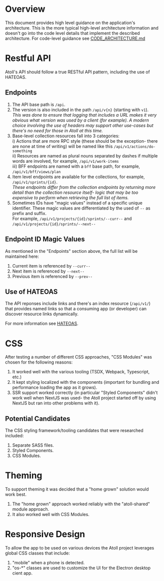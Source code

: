 Overview
========

This document provides high level guidance on the application's architecture.  This is the more
typical high-level architecture information and doesn't go into the code level details that implement
the described architecture.  For code-level guidance see [CODE_ARCHITECTURE.md](CODE_ARCHITECTURE.md)

Restful API
===========

Atoll's API should follow a true RESTful API pattern, including the use of HATEOAS.

Endpoints
---------

1. The API base path is `/api`.
2. The version is also included in the path `/api/v{n}` (starting with `v1`).  
   _This was done to ensure that logging that includes a URL makes it very obvious what version
   was used by a client (for example).  A modern choice involving the use of headers may support
   other use-cases but there's no need for those in Atoll at this time._
3. Base-level collection resources fall into 3 categories:  
   i) Actions that are more RPC style (these should be the exception- there are none at time of
     writing) will be named like this `/api/v1/actions/do-something`  
   ii) Resources are named as plural nouns separated by dashes if multiple words are involved,
     for example, `/api/v1/work-items`  
   iii) BFF endpoints are named with a `bff` base path, for example, `/api/v1/bff/views/plan`
4. Item level endpoints are available for the collections, for example, `/api/v1/sprints/{id}`.  
   _These endpoints differ from the collection endpoints by returning more detail than the
   collection resource itself- logic that may be too expensive to perform when retrieving
   the full list of items._
5. Sometimes IDs have "magic values" instead of a specific unique identifier.  These magic
   values are differentiated by the used of `--` as prefix and suffix.  
   For example, `/api/v1/projects/{id}/sprints/--curr--`
   and `/api/v1/projects/{id}/sprints/--next--`

Endpoint ID Magic Values
------------------------

As mentioned in the "Endpoints" section above, the full list will be maintained here:
1. Current item is referenced by `--curr--`
2. Next item is referenced by `--next--`
3. Previous item is referenced by `--prev--`

Use of HATEOAS
--------------

The API reponses include links and there's an index resource (`/api/v1/`) that provides named
links so that a consuming app (or developer) can discover resource links dynamically.

For more information see [HATEOAS](Architecture-HATEOAS.md).

CSS
===

After testing a number of different CSS approaches, "CSS Modules" was chosen for
the following reasons:
1. It worked well with the various tooling (TSDX, Webpack, Typescript, etc.)
2. It kept styling localized with the components (important for bundling and
   performance loading the app as it grows).
3. SSR support worked correctly (in particular "Styled Components" didn't work
   well when NextJS was used- the Atoll project started off by using NextJS but
   ran into other problems with it).

Potential Candidates
--------------------

The CSS styling framework/tooling candidates that were researched included:
1. Separate SASS files.
2. Styled Components.
3. CSS Modules.

Theming
=======

To support theming it was decided that a "home grown" solution would work
best.

1. The "home grown" approach worked reliably with the "atoll-shared" module
   approach.
2. It also worked well with CSS Modules.

Responsive Design
=================

To allow the app to be used on various devices the Atoll project leverages
global CSS classes that include:
1. "mobile" when a phone is detected.
2. "os-*" classes are used to customize the UI for the Electron desktop
   cient app.
